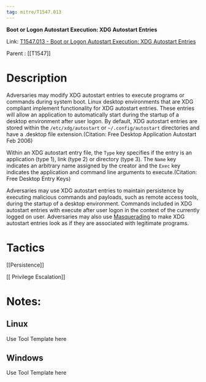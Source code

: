 ```yaml
---
tag: mitre/T1547.013
---
```


**Boot or Logon Autostart Execution: XDG Autostart Entries**

Link: [T1547.013 - Boot or Logon Autostart Execution: XDG Autostart Entries](https://attack.mitre.org/techniques/T1547/013)

Parent : [[T1547]]


# Description

Adversaries may modify XDG autostart entries to execute programs or commands during system boot. Linux desktop environments that are XDG compliant implement functionality for XDG autostart entries. These entries will allow an application to automatically start during the startup of a desktop environment after user logon. By default, XDG autostart entries are stored within the <code>/etc/xdg/autostart</code> or <code>~/.config/autostart</code> directories and have a .desktop file extension.(Citation: Free Desktop Application Autostart Feb 2006)

Within an XDG autostart entry file, the <code>Type</code> key specifies if the entry is an application (type 1), link (type 2) or directory (type 3). The <code>Name</code> key indicates an arbitrary name assigned by the creator and the <code>Exec</code> key indicates the application and command line arguments to execute.(Citation: Free Desktop Entry Keys)

Adversaries may use XDG autostart entries to maintain persistence by executing malicious commands and payloads, such as remote access tools, during the startup of a desktop environment. Commands included in XDG autostart entries with execute after user logon in the context of the currently logged on user. Adversaries may also use [Masquerading](https://attack.mitre.org/techniques/T1036) to make XDG autostart entries look as if they are associated with legitimate programs.

# Tactics


[[Persistence]]

[[ Privilege Escalation]]


# Notes:

## Linux

Use Tool Template here

## Windows

Use Tool Template here